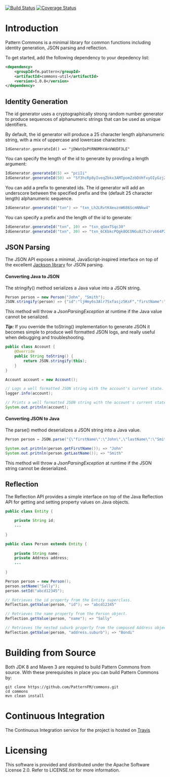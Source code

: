 [![Build Status](https://travis-ci.org/PatternFM/commons.svg?branch=master)](https://travis-ci.org/PatternFM/commons)
[![Coverage Status](https://coveralls.io/repos/github/PatternFM/commons/badge.svg?branch=master)](https://coveralls.io/github/PatternFM/commons?branch=master)  

# Introduction

Pattern Commons is a minimal library for common functions including identity generation, JSON parsing and reflection.

To get started, add the following dependency to your depedency list:
```xml
<dependency>
    <groupId>fm.pattern</groupId>
    <artifactId>commons-util</artifactId>
    <version>1.0.8</version>
</dependency>
```

## Identity Generation

The id generator uses a cryptographically strong random number generator to produce sequences of alphanumeric strings that can be used as unique identifiers.

By default, the id generator will produce a 25 character length alphanumeric string, with a mix of uppercase and lowercase characters:  
```
IdGenerator.generateId() => "jDWatQsPtRNOMhYAnVWUDF3LE"
```

You can specify the length of the id to generate by provding a length argument:
```java
IdGenerator.generateId(5) => "pciIi"
IdGenerator.generateId(50) => "Sf3hcRp8yIveqZbkx3AMTpomZzbDVHfxyOIyGzjZCaPaGdc0NC"
```

You can add a prefix to generated ids. The id generator will add an underscore between the specified prefix and the (default 25 character length) alphanumeric sequence.
```java
IdGenerator.generateId("txn") => "txn_Lh2LRvtK4euznW686ScmNNkw4"
```

You can specify a prefix and the length of the id to generate:
```java
IdGenerator.generateId("txn", 10) => "txn_qGoxTSqc30" 
IdGenerator.generateId("txn", 30) => "txn_6CKbkcPQgk8OCONGu82Tv2rv664P2H"
```

## JSON Parsing

The JSON API exposes a minimal, JavaScript-inspired interface on top of the excellent [Jackson library](https://github.com/FasterXML/jackson) for JSON parsing.

#### Converting Java to JSON
The stringify() method serializes a Java value into a JSON string.
```java
Person person = new Person("John", "Smith");
JSON.stringify(person) => {"id":"ljHmy6s3Alr7Sxfasjz5KsF","firstName":"John","lastName":"Smith"}
```
This method will throw a *JsonParsingException* at runtime if the Java value cannot be serialized.

***Tip:*** If you override the toString() implementation to generate JSON it becomes simple to produce well formatted JSON logs, and really useful when debugging and troubleshooting. 

```java
public class Account {
    @Override
    public String toString() {
        return JSON.stringify(this);
    }
}

Account account = new Account();

// Logs a well formatted JSON string with the account's current state.
logger.info(account);

// Prints a well formatted JSON string with the account's current state instead of it's hash code.
System.out.pritnln(account);

```

#### Converting JSON to Java
The parse() method deserializes a JSON string into a Java value.
```java
Person person = JSON.parse("{\"firstName\":\"John\",\"lastName\":\"Smith\"}", Person.class);

System.out.pritnln(person.getFirstName()); => "John"
System.out.pritnln(person.getLastName()); => "Smith"
```
This method will throw a *JsonParsingException* at runtime if the JSON string cannot be deserialized.

## Reflection
The Reflection API provides a simple interface on top of the Java Reflection API for getting and setting property values on Java objects.

```java
public class Entity {
    
    private String id;
    ...
    
}

public class Person extends Entity {
    
    private String name;
    private Address address;
    ...
    
}

Person person = new Person();
person.setName("Sally");
person.setId("abcd12345");

// Retrieves the id property from the Entity superclass.
Reflection.getValue(person, "id"); => "abcd12345"

// Retrieves the name property from the Person object.
Reflection.getValue(person, "name"); => "Sally"

// Retrieves the nested suburb property from the composed Address object.
Reflection.getValue(person, "address.suburb"); => "Bondi"
```

# Building from Source

Both JDK 8 and Maven 3 are required to build Pattern Commons from source. With these prerequisites in place you can build Pattern Commons by:
```
git clone https://github.com/PatternFM/commons.git
cd commons
mvn clean install
```

# Continuous Integration

The Continuous Integration service for the project is hosted on [Travis](https://travis-ci.org/PatternFM/commons) 


# Licensing

This software is provided and distributed under the Apache Software License 2.0. Refer to LICENSE.txt for more information.